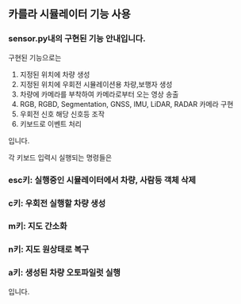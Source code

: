 ## 카를라 시뮬레이터 기능 사용
### sensor.py내의 구현된 기능 안내입니다.

구현된 기능으로는
1. 지정된 위치에 차량 생성
2. 지정된 위치에 우회전 시뮬레이션용 차량,보행자 생성
3. 차량에 카메라를 부착하여 카메라로부터 오는 영상 송출
4. RGB, RGBD, Segmentation, GNSS, IMU, LiDAR, RADAR 카메라 구현
5. 우회전 신호 해당 신호등 조작
6. 키보드로 이벤트 처리

입니다.

각 키보드 입력시 실행되는 명령들은

### esc키: 실행중인 시뮬레이터에서 차량, 사람등 객체 삭제
### c키: 우회전 실행할 차량 생성
### m키: 지도 간소화
### n키: 지도 원상태로 복구
### a키: 생성된 차량 오토파일럿 실행

입니다.

